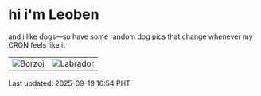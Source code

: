# hi i'm Leoben

and i like dogs—so have some random dog pics that change whenever my CRON feels like it

|  |  |
|--------|----------|
| ![Borzoi](https://random-dog-vercel.vercel.app/api/random-borzoi?v=1758272092) | ![Labrador](https://random-dog-vercel.vercel.app/api/random-labrador?v=1758272092) |

Last updated: 2025-09-19 16:54 PHT
